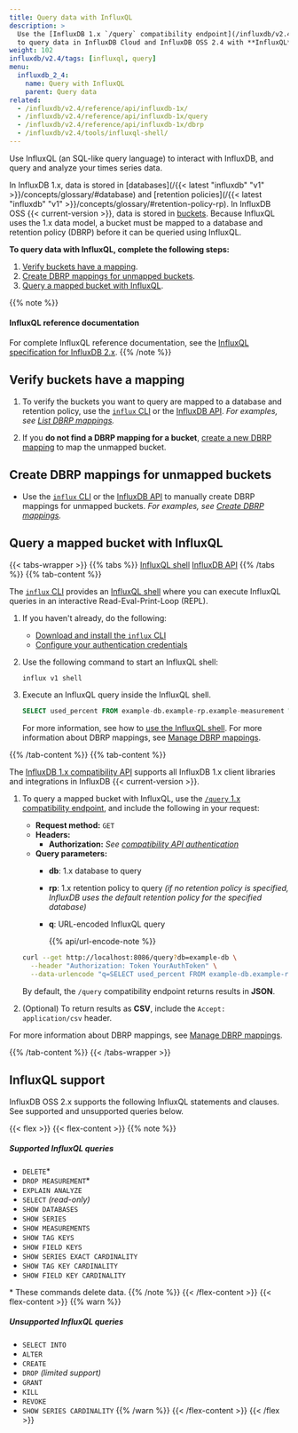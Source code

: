 ```yaml
---
title: Query data with InfluxQL
description: >
  Use the [InfluxDB 1.x `/query` compatibility endpoint](/influxdb/v2.4/reference/api/influxdb-1x/query)
  to query data in InfluxDB Cloud and InfluxDB OSS 2.4 with **InfluxQL**.
weight: 102
influxdb/v2.4/tags: [influxql, query]
menu:
  influxdb_2_4:
    name: Query with InfluxQL
    parent: Query data
related:
  - /influxdb/v2.4/reference/api/influxdb-1x/
  - /influxdb/v2.4/reference/api/influxdb-1x/query
  - /influxdb/v2.4/reference/api/influxdb-1x/dbrp
  - /influxdb/v2.4/tools/influxql-shell/
---
```


Use InfluxQL (an SQL-like query language) to interact with InfluxDB, and query and analyze your times series data.

In InfluxDB 1.x, data is stored in [databases](/{{< latest "influxdb" "v1" >}}/concepts/glossary/#database)
and [retention policies](/{{< latest "influxdb" "v1" >}}/concepts/glossary/#retention-policy-rp).
In InfluxDB OSS {{< current-version >}}, data is stored in [buckets](/influxdb/v2.4/reference/glossary/#bucket).
Because InfluxQL uses the 1.x data model, a bucket must be mapped to a database and retention policy (DBRP) before it can be queried using InfluxQL.

**To query data with InfluxQL, complete the following steps:**

1. [Verify buckets have a mapping](#verify-buckets-have-a-mapping).
2. [Create DBRP mappings for unmapped buckets](#create-dbrp-mappings-for-unmapped-buckets).
3. [Query a mapped bucket with InfluxQL](#query-a-mapped-bucket-with-influxql).

{{% note %}}

#### InfluxQL reference documentation

For complete InfluxQL reference documentation, see the
[InfluxQL specification for InfluxDB 2.x](/influxdb/v2.4/reference/syntax/influxql/spec/).
{{% /note %}}

## Verify buckets have a mapping

1. To verify the buckets you want to query are mapped to a database and retention policy, use the [`influx` CLI](/influxdb/v2.4/reference/cli/influx/) or the [InfluxDB API](/influxdb/v2.4/reference/api/).
_For examples, see [List DBRP mappings](/influxdb/v2.4/query-data/influxql/dbrp/#list-dbrp-mappings)._

2. If you **do not find a DBRP mapping for a bucket**, [create a new DBRP mapping](/influxdb/v2.4/query-data/influxql/dbrp/#create-dbrp-mappings) to
map the unmapped bucket.

## Create DBRP mappings for unmapped buckets

- Use the [`influx` CLI](/influxdb/v2.4/reference/cli/influx/) or the [InfluxDB API](/influxdb/v2.4/reference/api/)
to manually create DBRP mappings for unmapped buckets.
_For examples, see [Create DBRP mappings](/influxdb/v2.4/query-data/influxql/dbrp/#create-dbrp-mappings)._

## Query a mapped bucket with InfluxQL

{{< tabs-wrapper >}}
{{% tabs %}}
[InfluxQL shell](#)
[InfluxDB API](#)
{{% /tabs %}}
{{% tab-content %}}
<!---------------------------- BEGIN InfluxQL shell --------------------------->

The [`influx` CLI](/influxdb/v2.4/reference/cli/influx/) provides an [InfluxQL shell](/influxdb/v2.4/tools/influxql-shell/) where you can execute InfluxQL queries in an interactive Read-Eval-Print-Loop (REPL).

1. If you haven't already, do the following:

   - [Download and install the `influx` CLI](/influxdb/v2.4/tools/influx-cli/#install-the-influx-cli)
   - [Configure your authentication credentials](/influxdb/v2.4/tools/influx-cli/#provide-required-authentication-credentials)

2. Use the following command to start an InfluxQL shell:

   ```sh
   influx v1 shell
   ```

3. Execute an InfluxQL query inside the InfluxQL shell.

   ```sql
   SELECT used_percent FROM example-db.example-rp.example-measurement WHERE host=host1
   ```

   For more information, see how to [use the InfluxQL shell](/influxdb/v2.4/tools/influxql-shell/). For more information about DBRP mappings, see [Manage DBRP mappings](/influxdb/v2.4/query-data/influxql/dbrp/).

<!----------------------------- END InfluxQL shell ---------------------------->
{{% /tab-content %}}
{{% tab-content %}}
<!----------------------------- BEGIN InfluxDB API ---------------------------->

The [InfluxDB 1.x compatibility API](/influxdb/v2.4/reference/api/influxdb-1x/) supports
all InfluxDB 1.x client libraries and integrations in InfluxDB {{< current-version >}}.

1. To query a mapped bucket with InfluxQL, use the [`/query` 1.x compatibility endpoint](/influxdb/v2.4/reference/api/influxdb-1x/query/), and include the following in your request:

   - **Request method:** `GET`
   - **Headers:**
     - **Authorization:** _See [compatibility API authentication](/influxdb/v2.4/reference/api/influxdb-1x/#authentication)_
   - **Query parameters:**
     - **db**: 1.x database to query
     - **rp**: 1.x retention policy to query _(if no retention policy is specified, InfluxDB uses the default retention policy for the specified database)_
     - **q**: URL-encoded InfluxQL query

       {{% api/url-encode-note %}}

   ```sh
   curl --get http://localhost:8086/query?db=example-db \
     --header "Authorization: Token YourAuthToken" \
     --data-urlencode "q=SELECT used_percent FROM example-db.example-rp.example-measurement WHERE host=host1"
   ```

   By default, the `/query` compatibility endpoint returns results in **JSON**.

2. (Optional) To return results as **CSV**, include the `Accept: application/csv` header.

For more information about DBRP mappings, see [Manage DBRP mappings](/influxdb/v2.4/query-data/influxql/dbrp/).
<!------------------------------ END InfluxDB API ----------------------------->
{{% /tab-content %}}
{{< /tabs-wrapper >}}

## InfluxQL support

InfluxDB OSS 2.x supports the following InfluxQL statements and clauses. See supported and unsupported queries below.

{{< flex >}}
{{< flex-content >}}
{{% note %}}
##### Supported InfluxQL queries

- `DELETE`*
- `DROP MEASUREMENT`*
- `EXPLAIN ANALYZE`
- `SELECT` _(read-only)_
- `SHOW DATABASES`
- `SHOW SERIES`
- `SHOW MEASUREMENTS`
- `SHOW TAG KEYS`
- `SHOW FIELD KEYS`
- `SHOW SERIES EXACT CARDINALITY`
- `SHOW TAG KEY CARDINALITY`
- `SHOW FIELD KEY CARDINALITY`

\* These commands delete data.
{{% /note %}}
{{< /flex-content >}}
{{< flex-content >}}
{{% warn %}}

##### Unsupported InfluxQL queries

- `SELECT INTO`
- `ALTER`
- `CREATE`
- `DROP` _(limited support)_
- `GRANT`
- `KILL`
- `REVOKE`
- `SHOW SERIES CARDINALITY`
{{% /warn %}}
{{< /flex-content >}}
{{< /flex >}}
